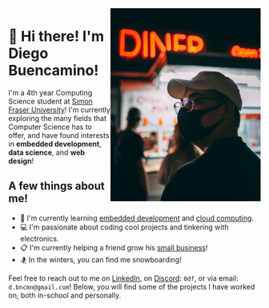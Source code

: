<img src="https://github.com/bncmn/bncmn/blob/b640fe851af31d374e7f2eabd5d7600c467ae32f/image.jpeg" width="300" height="385" align="right"/>

# 👋 Hi there! I'm Diego Buencamino!

I'm a 4th year Computing Science student at [Simon Fraser University](https://www.sfu.ca/)!
I'm currently exploring the many fields that Computer Science has to offer, and have found interests in **embedded development**, **data science**, and **web design**!

## A few things about me!
- 🌱 I'm currently learning [embedded development](https://www.sfu.ca/outlines.html?2024/spring/cmpt/433/d100) and [cloud computing](https://www.sfu.ca/outlines.html?2024/spring/cmpt/433/d100).
- 💻 I'm passionate about coding cool projects and tinkering with electronics.
- 📋 I'm currently helping a friend grow his [small business](https://convivial.ca/)!
- 🏂 In the winters, you can find me snowboarding!

Feel free to reach out to me on [LinkedIn](https://ca.linkedin.com/in/bncmn), on [Discord](https://discord.com/): `0df`, or via email: `d.bncmn@gmail.com`!
Below, you will find some of the projects I have worked on, both in-school and personally.
